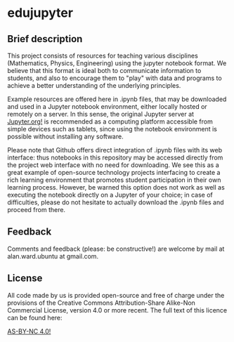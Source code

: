 # edujupyter

## Brief description

This project consists of resources for teaching various disciplines 
(Mathematics, Physics, Engineering) using the jupyter notebook format. 
We believe that this format is ideal both to communicate information to 
students, and also to encourage them to "play" with data and programs 
to achieve a better understanding of the underlying principles.

Example resources are offered here in .ipynb files, that may be 
downloaded and used in a Jupyter notebook environment, either locally 
hosted or remotely on a server. In this sense, the original Jupyter 
server at [Jupyter.org!](http://www.jupyter.org) is recommended as a computing 
platform accessible from simple devices such as tablets, since using 
the notebook environment is possible without installing any software. 

Please note that Github offers direct integration of .ipynb files with 
its web interface: thus notebooks in this repository may be accessed 
directly from the project web interface with no need for downloading. 
We see this as a great example of open-source technology projects 
interfacing to create a rich learning environment that promotes 
student participation in their own learning process. However, be warned 
this option does not work as well as executing the notebook directly 
on a Jupyter of your choice; in case of difficulties, please do not 
hesitate to actually download the .ipynb files and proceed from there. 


## Feedback

Comments and feedback (please: be constructive!) are welcome by 
mail at alan.ward.ubuntu at gmail.com. 


## License

All code made by us is provided open-source and free of charge under the 
provisions of the Creative Commons Attribution-Share Alike-Non Commercial 
License, version 4.0 or more recent. The full text of this licence can 
be found here:

[AS-BY-NC 4.0!](https://creativecommons.org/licenses/by-nc/4.0/) 

